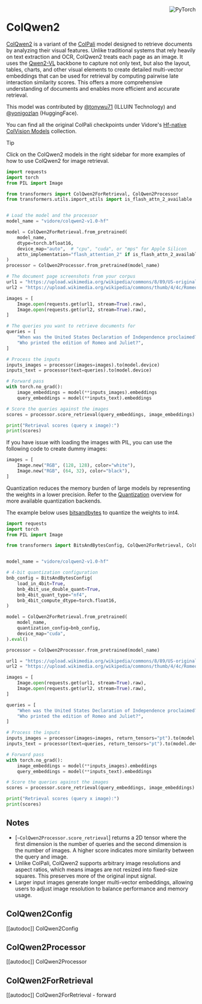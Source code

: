 <!--Copyright 2025 The HuggingFace Team. All rights reserved.

Licensed under the Apache License, Version 2.0 (the "License"); you may not use this file except in compliance with
the License. You may obtain a copy of the License at

http://www.apache.org/licenses/LICENSE-2.0

Unless required by applicable law or agreed to in writing, software distributed under the License is distributed on
an "AS IS" BASIS, WITHOUT WARRANTIES OR CONDITIONS OF ANY KIND, either express or implied. See the License for the
specific language governing permissions and limitations under the License.

⚠️ Note that this file is in Markdown but contain specific syntax for our doc-builder (similar to MDX) that may not be
rendered properly in your Markdown viewer.

-->

<div style="float: right;">
    <div class="flex flex-wrap space-x-1">
        <img alt="PyTorch" src="https://img.shields.io/badge/PyTorch-DE3412?style=flat&logo=pytorch&logoColor=white">
    </div>
</div>

# ColQwen2

[ColQwen2](https://huggingface.co/papers/2407.01449) is a variant of the [ColPali](./colpali) model designed to retrieve documents by analyzing their visual features. Unlike traditional systems that rely heavily on text extraction and OCR, ColQwen2 treats each page as an image. It uses the [Qwen2-VL](./qwen2_vl) backbone to capture not only text, but also the layout, tables, charts, and other visual elements to create detailed multi-vector embeddings that can be used for retrieval by computing pairwise late interaction similarity scores. This offers a more comprehensive understanding of documents and enables more efficient and accurate retrieval.

This model was contributed by [@tonywu71](https://huggingface.co/tonywu71) (ILLUIN Technology) and [@yonigozlan](https://huggingface.co/yonigozlan) (HuggingFace).

You can find all the original ColPali checkpoints under Vidore's [Hf-native ColVision Models](https://huggingface.co/collections/vidore/hf-native-colvision-models-6755d68fc60a8553acaa96f7) collection.

> [!TIP]
> Click on the ColQwen2 models in the right sidebar for more examples of how to use ColQwen2 for image retrieval.

<hfoptions id="usage">
<hfoption id="image retrieval">

```python
import requests
import torch
from PIL import Image

from transformers import ColQwen2ForRetrieval, ColQwen2Processor
from transformers.utils.import_utils import is_flash_attn_2_available


# Load the model and the processor
model_name = "vidore/colqwen2-v1.0-hf"

model = ColQwen2ForRetrieval.from_pretrained(
    model_name,
    dtype=torch.bfloat16,
    device_map="auto",  # "cpu", "cuda", or "mps" for Apple Silicon
    attn_implementation="flash_attention_2" if is_flash_attn_2_available() else "sdpa",
)
processor = ColQwen2Processor.from_pretrained(model_name)

# The document page screenshots from your corpus
url1 = "https://upload.wikimedia.org/wikipedia/commons/8/89/US-original-Declaration-1776.jpg"
url2 = "https://upload.wikimedia.org/wikipedia/commons/thumb/4/4c/Romeoandjuliet1597.jpg/500px-Romeoandjuliet1597.jpg"

images = [
    Image.open(requests.get(url1, stream=True).raw),
    Image.open(requests.get(url2, stream=True).raw),
]

# The queries you want to retrieve documents for
queries = [
    "When was the United States Declaration of Independence proclaimed?",
    "Who printed the edition of Romeo and Juliet?",
]

# Process the inputs
inputs_images = processor(images=images).to(model.device)
inputs_text = processor(text=queries).to(model.device)

# Forward pass
with torch.no_grad():
    image_embeddings = model(**inputs_images).embeddings
    query_embeddings = model(**inputs_text).embeddings

# Score the queries against the images
scores = processor.score_retrieval(query_embeddings, image_embeddings)

print("Retrieval scores (query x image):")
print(scores)
```

If you have issue with loading the images with PIL, you can use the following code to create dummy images:

```python
images = [
    Image.new("RGB", (128, 128), color="white"),
    Image.new("RGB", (64, 32), color="black"),
]
```

</hfoption>
</hfoptions>

Quantization reduces the memory burden of large models by representing the weights in a lower precision. Refer to the [Quantization](../quantization/overview) overview for more available quantization backends.

The example below uses [bitsandbytes](../quantization/bitsandbytes) to quantize the weights to int4.

```python
import requests
import torch
from PIL import Image

from transformers import BitsAndBytesConfig, ColQwen2ForRetrieval, ColQwen2Processor


model_name = "vidore/colqwen2-v1.0-hf"

# 4-bit quantization configuration
bnb_config = BitsAndBytesConfig(
    load_in_4bit=True,
    bnb_4bit_use_double_quant=True,
    bnb_4bit_quant_type="nf4",
    bnb_4bit_compute_dtype=torch.float16,
)

model = ColQwen2ForRetrieval.from_pretrained(
    model_name,
    quantization_config=bnb_config,
    device_map="cuda",
).eval()

processor = ColQwen2Processor.from_pretrained(model_name)

url1 = "https://upload.wikimedia.org/wikipedia/commons/8/89/US-original-Declaration-1776.jpg"
url2 = "https://upload.wikimedia.org/wikipedia/commons/thumb/4/4c/Romeoandjuliet1597.jpg/500px-Romeoandjuliet1597.jpg"

images = [
    Image.open(requests.get(url1, stream=True).raw),
    Image.open(requests.get(url2, stream=True).raw),
]

queries = [
    "When was the United States Declaration of Independence proclaimed?",
    "Who printed the edition of Romeo and Juliet?",
]

# Process the inputs
inputs_images = processor(images=images, return_tensors="pt").to(model.device)
inputs_text = processor(text=queries, return_tensors="pt").to(model.device)

# Forward pass
with torch.no_grad():
    image_embeddings = model(**inputs_images).embeddings
    query_embeddings = model(**inputs_text).embeddings

# Score the queries against the images
scores = processor.score_retrieval(query_embeddings, image_embeddings)

print("Retrieval scores (query x image):")
print(scores)
```

## Notes

- [`~ColQwen2Processor.score_retrieval`] returns a 2D tensor where the first dimension is the number of queries and the second dimension is the number of images. A higher score indicates more similarity between the query and image.
- Unlike ColPali, ColQwen2 supports arbitrary image resolutions and aspect ratios, which means images are not resized into fixed-size squares. This preserves more of the original input signal.
- Larger input images generate longer multi-vector embeddings, allowing users to adjust image resolution to balance performance and memory usage.

## ColQwen2Config

[[autodoc]] ColQwen2Config

## ColQwen2Processor

[[autodoc]] ColQwen2Processor

## ColQwen2ForRetrieval

[[autodoc]] ColQwen2ForRetrieval
    - forward
